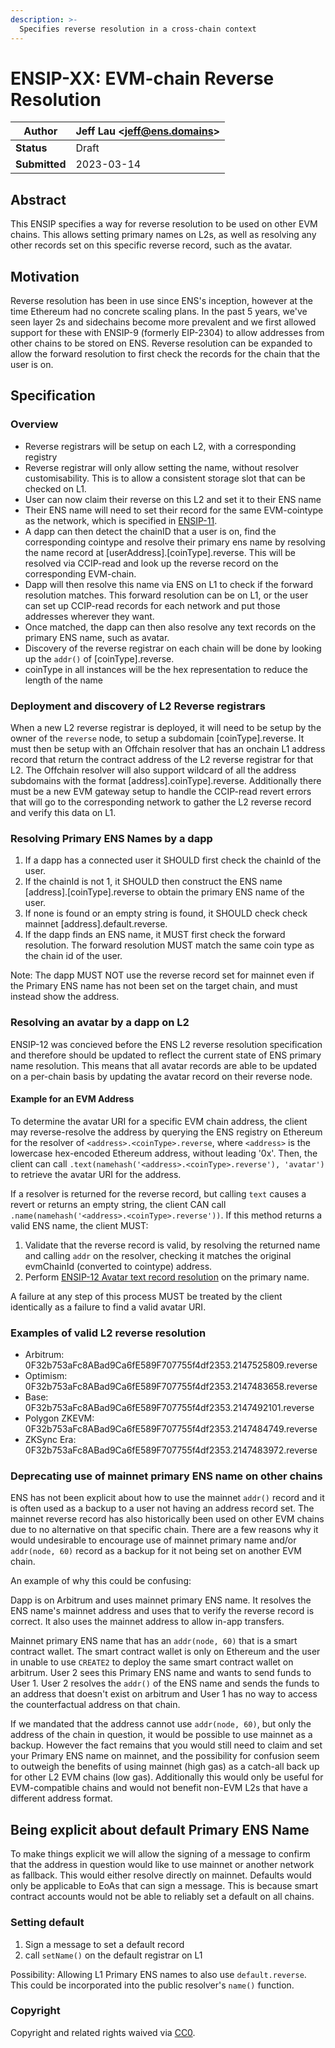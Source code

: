 ```yaml
---
description: >-
  Specifies reverse resolution in a cross-chain context
---
```


# ENSIP-XX: EVM-chain Reverse Resolution

| **Author**    | Jeff Lau \<jeff@ens.domains> |
| ------------- | ---------------------------- |
| **Status**    | Draft                        |
| **Submitted** | 2023-03-14                   |

## Abstract

This ENSIP specifies a way for reverse resolution to be used on other EVM chains. This allows setting primary names on L2s, as well as resolving any other records set on this specific reverse record, such as the avatar.

## Motivation

Reverse resolution has been in use since ENS's inception, however at the time Ethereum had no concrete scaling plans. In the past 5 years, we've seen layer 2s and sidechains become more prevalent and we first allowed support for these with ENSIP-9 (formerly EIP-2304) to allow addresses from other chains to be stored on ENS. Reverse resolution can be expanded to allow the forward resolution to first check the records for the chain that the user is on.


## Specification

### Overview

* Reverse registrars will be setup on each L2, with a corresponding registry
* Reverse registrar will only allow setting the name, without resolver customisability. This is to allow a consistent storage slot that can be checked on L1.
* User can now claim their reverse on this L2 and set it to their ENS name
* Their ENS name will need to set their record for the same EVM-cointype as the network, which is specified in [ENSIP-11](https://docs.ens.domains/ensip/11).
* A dapp can then detect the chainID that a user is on, find the corresponding cointype and resolve their primary ens name by resolving the name record at [userAddress].[coinType].reverse. This will be resolved via CCIP-read and look up the reverse record on the corresponding EVM-chain.
* Dapp will then resolve this name via ENS on L1 to check if the forward resolution matches. This forward resolution can be on L1, or the user can set up CCIP-read records for each network and put those addresses wherever they want.
* Once matched, the dapp can then also resolve any text records on the primary ENS name, such as avatar.
* Discovery of the reverse registrar on each chain will be done by looking up the `addr()` of [coinType].reverse.
* coinType in all instances will be the hex representation to reduce the length of the name

### Deployment and discovery of L2 Reverse registrars

When a new L2 reverse registrar is deployed, it will need to be setup by the owner of the `reverse` node, to setup a subdomain [coinType].reverse. It must then be setup with an Offchain resolver that has an onchain L1 address record that return the contract address of the L2 reverse registrar for that L2. The Offchain resolver will also support wildcard of all the address subdomains with the format [address].coinType].reverse. Additionally there must be a new EVM gateway setup to handle the CCIP-read revert errors that will go to the corresponding network to gather the L2 reverse record and verify this data on L1.

### Resolving Primary ENS Names by a dapp

1) If a dapp has a connected user it SHOULD first check the chainId of the user.
2) If the chainId is not 1, it SHOULD then construct the ENS name [address].[coinType].reverse to obtain the primary ENS name of the user. 
3) If none is found or an empty string is found, it SHOULD check check mainnet [address].default.reverse.
4) If the dapp finds an ENS name, it MUST first check the forward resolution. The forward resolution MUST match the same coin type as the chain id of the user.

Note: The dapp MUST NOT use the reverse record set for mainnet even if the Primary ENS name has not been set on the target chain, and must instead show the address.

### Resolving an avatar by a dapp on L2

ENSIP-12 was concieved before the ENS L2 reverse resolution specification and therefore should be updated to reflect the current state of ENS primary name resolution. This means that all avatar records are able to be updated on a per-chain basis by updating the avatar record on their reverse node.

#### Example for an EVM Address

To determine the avatar URI for a specific EVM chain address, the client may reverse-resolve the address by querying the ENS registry on Ethereum for the resolver of `<address>.<coinType>.reverse`, where `<address>` is the lowercase hex-encoded Ethereum address, without leading '0x'. Then, the client can call `.text(namehash('<address>.<coinType>.reverse'), 'avatar')` to retrieve the avatar URI for the address.

If a resolver is returned for the reverse record, but calling `text` causes a revert or returns an empty string, the client CAN call `.name(namehash('<address>.<coinType>.reverse'))`. If this method returns a valid ENS name, the client MUST:

1. Validate that the reverse record is valid, by resolving the returned name and calling `addr` on the resolver, checking it matches the original evmChainId (converted to cointype) address.
2. Perform [ENSIP-12 Avatar text record resolution](https://docs.ens.domains/ensip/12) on the primary name.

A failure at any step of this process MUST be treated by the client identically as a failure to find a valid avatar URI.

### Examples of valid L2 reverse resolution

* Arbitrum: 0F32b753aFc8ABad9Ca6fE589F707755f4df2353.2147525809.reverse
* Optimism:
0F32b753aFc8ABad9Ca6fE589F707755f4df2353.2147483658.reverse
* Base: 0F32b753aFc8ABad9Ca6fE589F707755f4df2353.2147492101.reverse
* Polygon ZKEVM: 0F32b753aFc8ABad9Ca6fE589F707755f4df2353.2147484749.reverse
* ZKSync Era: 0F32b753aFc8ABad9Ca6fE589F707755f4df2353.2147483972.reverse

### Deprecating use of mainnet primary ENS name on other chains

ENS has not been explicit about how to use the mainnet `addr()` record and it is often used as a backup to a user not having an address record set. The mainnet reverse record has also historically been used on other EVM chains due to no alternative on that specific chain. There are a few reasons why it would undesirable to encourage use of mainnet primary name and/or `addr(node, 60)` record as a backup for it not being set on another EVM chain.

An example of why this could be confusing:

Dapp is on Arbitrum and uses mainnet primary ENS name. It resolves the ENS name's mainnet address and uses that to verify the reverse record is correct. It also uses the mainnet address to allow in-app transfers.

Mainnet primary ENS name that has an `addr(node, 60)` that is a smart contract wallet. The smart contract wallet is only on Ethereum and the user in unable to use `CREATE2` to deploy the same smart contract wallet on arbitrum. User 2 sees this Primary ENS name and wants to send funds to User 1. User 2 resolves the `addr()` of the ENS name and sends the funds to an address that doesn't exist on arbitrum and User 1 has no way to access the counterfactual address on that chain.

If we mandated that the address cannot use `addr(node, 60)`, but only the address of the chain in question, it would be possible to use mainnet as a backup. However the fact remains that you would still need to claim and set your Primary ENS name on mainnet, and the possibility for confusion seem to outweigh the benefits of using mainnet (high gas) as a catch-all back up for other L2 EVM chains (low gas). Additionally this would only be useful for EVM-compatible chains and would not benefit non-EVM L2s that have a different address format. 

## Being explicit about default Primary ENS Name

To make things explicit we will allow the signing of a message to confirm that the address in question would like to use mainnet or another network as fallback. This would either resolve directly on mainnet. Defaults would only be applicable to EoAs that can sign a message. This is because smart contract accounts would not be able to reliably set a default on all chains.

### Setting default

1) Sign a message to set a default record
2) call `setName()` on the default registrar on L1

Possibility: Allowing L1 Primary ENS names to also use `default.reverse`. This could be incorporated into the public resolver's `name()` function.

### Copyright

Copyright and related rights waived via [CC0](https://creativecommons.org/publicdomain/zero/1.0/).
